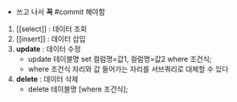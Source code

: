 - 쓰고 나서 **꼭** #commit 해야함

1. [[select]] : 데이터 조회
2. [[insert]] : 데이터 삽입
3. **update** : 데이터 수정
	- update 테이블명 set 컬럼명=값1, 컬럼명=값2 where 조건식;
	- where 조건식 자리와 값 들어가는 자리를 서브쿼리로 대체할 수 있다
1. **delete** : 데이터 삭제
	- delete 테이블명 \[where 조건식\];
  

